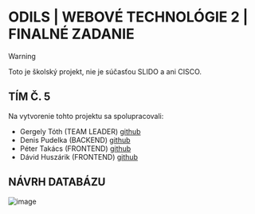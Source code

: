 # ODILS | WEBOVÉ TECHNOLÓGIE 2 | FINALNÉ ZADANIE

> [!WARNING]
> Toto je školský projekt, nie je súčasťou SLIDO a ani CISCO.

## TÍM Č. 5
Na vytvorenie tohto projektu sa spolupracovali:
- Gergely Tóth (TEAM LEADER) [github](https://github.com/GergelyToth-stuba)
- Denis Pudelka (BACKEND) [github](https://github.com/DenisPudelka)
- Péter Takács (FRONTEND) [github](https://github.com/PeterTakacs3000)
- Dávid Huszárik (FRONTEND) [github](https://github.com/davidhuszarik)

## NÁVRH DATABÁZU
![image](https://github.com/davidhuszarik/WEBTE2-FINAL-SLIDO/assets/76002397/50b7930f-9bc0-48ad-848b-a79979c7f916)

